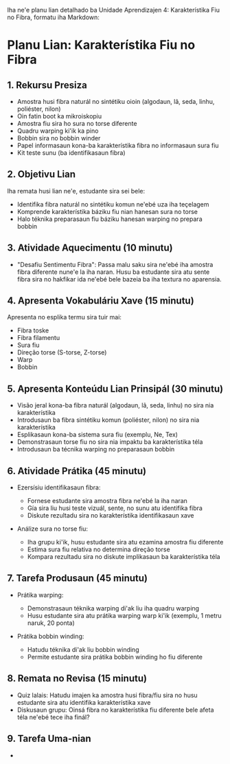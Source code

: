 Iha ne'e planu lian detalhado ba Unidade Aprendizajen 4: Karakterístika Fiu no Fibra, formatu iha Markdown:

# Planu Lian: Karakterístika Fiu no Fibra

## 1. Rekursu Presiza
- Amostra husi fibra naturál no sintétiku oioin (algodaun, lã, seda, linhu, poliéster, nilon)
- Oin fatin boot ka mikroiskopiu
- Amostra fiu sira ho sura no torse diferente
- Quadru warping ki'ik ka pino
- Bobbin sira no bobbin winder
- Papel informasaun kona-ba karakterístika fibra no informasaun sura fiu
- Kit teste sunu (ba identifikasaun fibra)

## 2. Objetivu Lian
Iha remata husi lian ne'e, estudante sira sei bele:
- Identifika fibra naturál no sintétiku komun ne'ebé uza iha teçelagem
- Komprende karakterístika báziku fiu nian hanesan sura no torse
- Halo téknika preparasaun fiu báziku hanesan warping no prepara bobbin

## 3. Atividade Aquecimentu (10 minutu)
- "Desafiu Sentimentu Fibra": Passa malu saku sira ne'ebé iha amostra fibra diferente nune'e la iha naran. Husu ba estudante sira atu sente fibra sira no hakfikar ida ne'ebé bele bazeia ba iha textura no aparensia.

## 4. Apresenta Vokabuláriu Xave (15 minutu)
Apresenta no esplika termu sira tuir mai:
- Fibra toske
- Fibra filamentu
- Sura fiu
- Direção torse (S-torse, Z-torse)
- Warp
- Bobbin

## 5. Apresenta Konteúdu Lian Prinsipál (30 minutu)
- Visão jeral kona-ba fibra naturál (algodaun, lã, seda, linhu) no sira nia karakterístika
- Introdusaun ba fibra sintétiku komun (poliéster, nilon) no sira nia karakterístika
- Esplikasaun kona-ba sistema sura fiu (exemplu, Ne, Tex)
- Demonstrasaun torse fiu no sira nia impaktu ba karakterístika téla
- Introdusaun ba técnika warping no preparasaun bobbin

## 6. Atividade Prátika (45 minutu)
- Ezersísiu identifikasaun fibra:
  * Fornese estudante sira amostra fibra ne'ebé la iha naran
  * Gía sira liu husi teste vizuál, sente, no sunu atu identifika fibra
  * Diskute rezultadu sira no karakterístika identifikasaun xave

- Análize sura no torse fiu:
  * Iha grupu ki'ik, husu estudante sira atu ezamina amostra fiu diferente
  * Estima sura fiu relativa no determina direção torse
  * Kompara rezultadu sira no diskute implikasaun ba karakterístika téla

## 7. Tarefa Produsaun (45 minutu)
- Prátika warping:
  * Demonstrasaun téknika warping di'ak liu iha quadru warping
  * Husu estudante sira atu prátika warping warp ki'ik (exemplu, 1 metru naruk, 20 ponta)

- Prátika bobbin winding:
  * Hatudu téknika di'ak liu bobbin winding
  * Permite estudante sira prátika bobbin winding ho fiu diferente

## 8. Remata no Revisa (15 minutu)
- Quiz lalais: Hatudu imajen ka amostra husi fibra/fiu sira no husu estudante sira atu identifika karakterístika xave
- Diskusaun grupu: Oinsá fibra no karakterístika fiu diferente bele afeta téla ne'ebé tece iha finál?

## 9. Tarefa Uma-nian
-